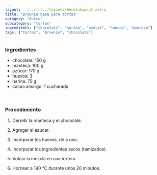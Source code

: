 ```yaml
---
layout: ../../../../layouts/RecetaLayout.astro
title: "Brownie base para tortas"
category: "dulce"
subcategory: "tortas"
ingredients: ["chocolate", "harina", "azúcar", "huevos", "manteca"]
tags: ["tortas", "brownie", "chocolate"]
---
```


<!-- ## Brownie base para tortas -->

### Ingredientes

- chocolate: 150 g
- manteca: 100 g
- azúcar: 170 g
- huevos: 3
- harina: 75 g
- cacao amargo: 1 cucharada
  <br><br><br>

### Procedimiento

1. Derretir la manteca y el chocolate.

2. Agregar el azúcar.
3. Incorporar los huevos, de a uno.
4. Incorporar los ingredientes secos (tamizados).
5. Volcar la mezcla en una tortera.
6. Hornear a 190 °C durante unos 20 minutos.
